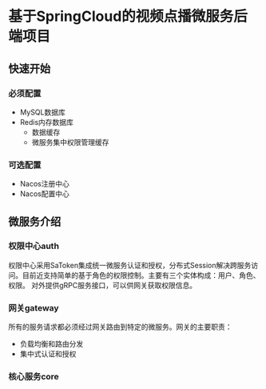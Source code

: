 # 基于SpringCloud的视频点播微服务后端项目

## 快速开始

### 必须配置
- MySQL数据库
- Redis内存数据库
  - 数据缓存
  - 微服务集中权限管理缓存

### 可选配置
- Nacos注册中心
- Nacos配置中心

## 微服务介绍

### 权限中心auth
权限中心采用SaToken集成统一微服务认证和授权，分布式Session解决跨服务访问。目前近支持简单的基于角色的权限控制。主要有三个实体构成：用户、角色、权限。
对外提供gRPC服务接口，可以供网关获取权限信息。

### 网关gateway
所有的服务请求都必须经过网关路由到特定的微服务。网关的主要职责：
- 负载均衡和路由分发
- 集中式认证和授权

### 核心服务core
